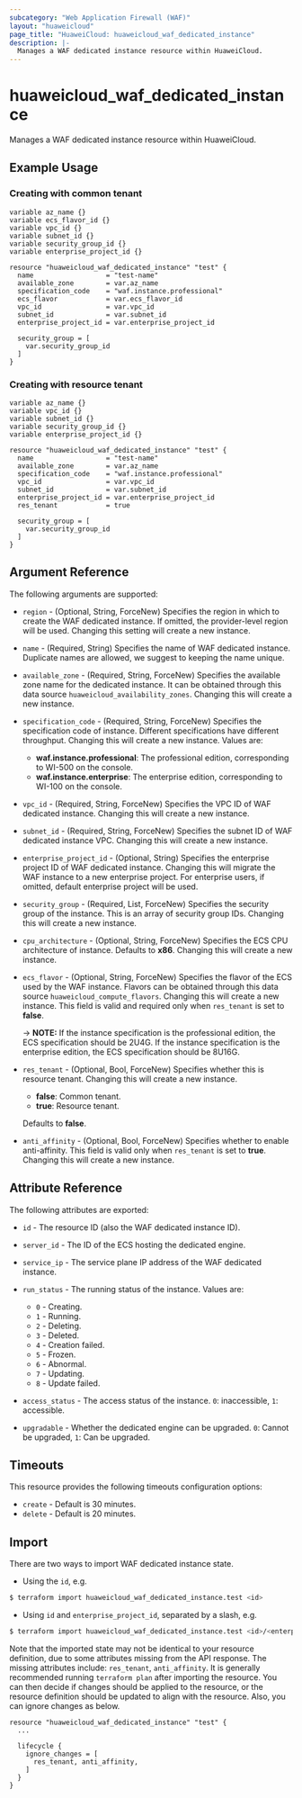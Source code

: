 ```yaml
---
subcategory: "Web Application Firewall (WAF)"
layout: "huaweicloud"
page_title: "HuaweiCloud: huaweicloud_waf_dedicated_instance"
description: |-
  Manages a WAF dedicated instance resource within HuaweiCloud.
---
```


# huaweicloud_waf_dedicated_instance

Manages a WAF dedicated instance resource within HuaweiCloud.

## Example Usage

### Creating with common tenant

```hcl
variable az_name {}
variable ecs_flavor_id {}
variable vpc_id {}
variable subnet_id {}
variable security_group_id {}
variable enterprise_project_id {}

resource "huaweicloud_waf_dedicated_instance" "test" {
  name                  = "test-name"
  available_zone        = var.az_name
  specification_code    = "waf.instance.professional"
  ecs_flavor            = var.ecs_flavor_id
  vpc_id                = var.vpc_id
  subnet_id             = var.subnet_id
  enterprise_project_id = var.enterprise_project_id

  security_group = [
    var.security_group_id
  ]
}
```

### Creating with resource tenant

```hcl
variable az_name {}
variable vpc_id {}
variable subnet_id {}
variable security_group_id {}
variable enterprise_project_id {}

resource "huaweicloud_waf_dedicated_instance" "test" {
  name                  = "test-name"
  available_zone        = var.az_name
  specification_code    = "waf.instance.professional"
  vpc_id                = var.vpc_id
  subnet_id             = var.subnet_id
  enterprise_project_id = var.enterprise_project_id
  res_tenant            = true

  security_group = [
    var.security_group_id
  ]
}
```

## Argument Reference

The following arguments are supported:

* `region` - (Optional, String, ForceNew) Specifies the region in which to create the WAF dedicated instance.
  If omitted, the provider-level region will be used. Changing this setting will create a new instance.

* `name` - (Required, String) Specifies the name of WAF dedicated instance. Duplicate names are allowed, we suggest to
  keeping the name unique.

* `available_zone` - (Required, String, ForceNew) Specifies the available zone name for the dedicated instance. It can be
  obtained through this data source `huaweicloud_availability_zones`. Changing this will create a new instance.

* `specification_code` - (Required, String, ForceNew) Specifies the specification code of instance.
  Different specifications have different throughput. Changing this will create a new instance.
  Values are:
  + **waf.instance.professional**: The professional edition, corresponding to WI-500 on the console.
  + **waf.instance.enterprise**: The enterprise edition, corresponding to WI-100 on the console.

* `vpc_id` - (Required, String, ForceNew) Specifies the VPC ID of WAF dedicated instance. Changing this will create a new
  instance.

* `subnet_id` - (Required, String, ForceNew) Specifies the subnet ID of WAF dedicated instance VPC. Changing this will
  create a new instance.

* `enterprise_project_id` - (Optional, String) Specifies the enterprise project ID of WAF dedicated instance. Changing this
  will migrate the WAF instance to a new enterprise project.
  For enterprise users, if omitted, default enterprise project will be used.

* `security_group` - (Required, List, ForceNew) Specifies the security group of the instance. This is an array of
  security group IDs. Changing this will create a new instance.

* `cpu_architecture` - (Optional, String, ForceNew) Specifies the ECS CPU architecture of instance. Defaults to **x86**.
  Changing this will create a new instance.

* `ecs_flavor` - (Optional, String, ForceNew) Specifies the flavor of the ECS used by the WAF instance. Flavors can be
  obtained through this data source `huaweicloud_compute_flavors`. Changing this will create a new instance.
  This field is valid and required only when `res_tenant` is set to **false**.

  -> **NOTE:** If the instance specification is the professional edition, the ECS specification should be 2U4G. If the
  instance specification is the enterprise edition, the ECS specification should be 8U16G.

* `res_tenant` - (Optional, Bool, ForceNew) Specifies whether this is resource tenant.
  Changing this will create a new instance.
  + **false**: Common tenant.
  + **true**: Resource tenant.

  Defaults to **false**.

* `anti_affinity` - (Optional, Bool, ForceNew) Specifies whether to enable anti-affinity. This field is valid only
  when `res_tenant` is set to **true**. Changing this will create a new instance.

## Attribute Reference

The following attributes are exported:

* `id` - The resource ID (also the WAF dedicated instance ID).

* `server_id` - The ID of the ECS hosting the dedicated engine.

* `service_ip` - The service plane IP address of the WAF dedicated instance.

* `run_status` - The running status of the instance. Values are:
  + `0` - Creating.
  + `1` - Running.
  + `2` - Deleting.
  + `3` - Deleted.
  + `4` - Creation failed.
  + `5` - Frozen.
  + `6` - Abnormal.
  + `7` - Updating.
  + `8` - Update failed.

* `access_status` - The access status of the instance. `0`: inaccessible, `1`: accessible.

* `upgradable` - Whether the dedicated engine can be upgraded. `0`: Cannot be upgraded, `1`: Can be upgraded.

## Timeouts

This resource provides the following timeouts configuration options:

* `create` - Default is 30 minutes.
* `delete` - Default is 20 minutes.

## Import

There are two ways to import WAF dedicated instance state.

* Using the `id`, e.g.

```bash
$ terraform import huaweicloud_waf_dedicated_instance.test <id>
```

* Using `id` and `enterprise_project_id`, separated by a slash, e.g.

```bash
$ terraform import huaweicloud_waf_dedicated_instance.test <id>/<enterprise_project_id>
```

Note that the imported state may not be identical to your resource definition, due to some attributes missing from the
API response. The missing attributes include: `res_tenant`, `anti_affinity`. It is generally recommended running
`terraform plan` after importing the resource. You can then decide if changes should be applied to the resource,
or the resource definition should be updated to align with the resource. Also, you can ignore changes as below.

```hcl
resource "huaweicloud_waf_dedicated_instance" "test" {
  ...

  lifecycle {
    ignore_changes = [
      res_tenant, anti_affinity,
    ]
  }
}
```
